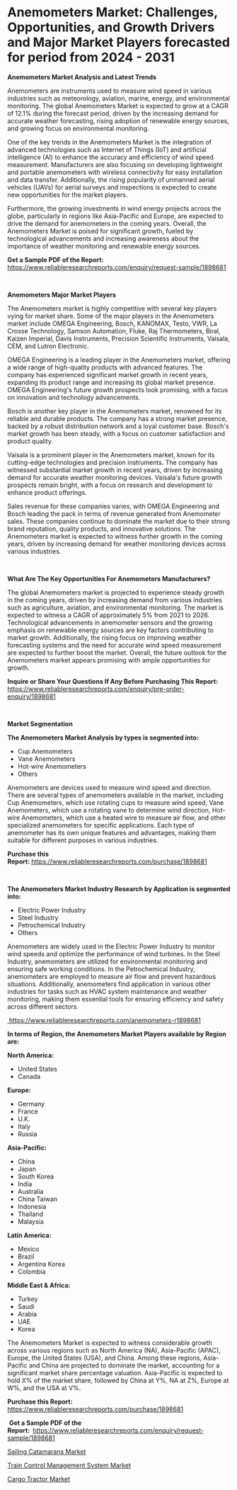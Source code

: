 <p><h1>Anemometers Market: Challenges, Opportunities, and Growth Drivers and Major Market Players forecasted for period from 2024 - 2031</h1></p><p><strong>Anemometers Market Analysis and Latest Trends</strong></p>
<p><p>Anemometers are instruments used to measure wind speed in various industries such as meteorology, aviation, marine, energy, and environmental monitoring. The global Anemometers Market is expected to grow at a CAGR of 12.1% during the forecast period, driven by the increasing demand for accurate weather forecasting, rising adoption of renewable energy sources, and growing focus on environmental monitoring.</p><p>One of the key trends in the Anemometers Market is the integration of advanced technologies such as Internet of Things (IoT) and artificial intelligence (AI) to enhance the accuracy and efficiency of wind speed measurement. Manufacturers are also focusing on developing lightweight and portable anemometers with wireless connectivity for easy installation and data transfer. Additionally, the rising popularity of unmanned aerial vehicles (UAVs) for aerial surveys and inspections is expected to create new opportunities for the market players.</p><p>Furthermore, the growing investments in wind energy projects across the globe, particularly in regions like Asia-Pacific and Europe, are expected to drive the demand for anemometers in the coming years. Overall, the Anemometers Market is poised for significant growth, fueled by technological advancements and increasing awareness about the importance of weather monitoring and renewable energy sources.</p></p>
<p><strong>Get a Sample PDF of the Report:&nbsp;</strong> <a href="https://www.reliableresearchreports.com/enquiry/request-sample/1898681">https://www.reliableresearchreports.com/enquiry/request-sample/1898681</a></p>
<p>&nbsp;</p>
<p><strong>Anemometers Major Market Players</strong></p>
<p><p>The Anemometers market is highly competitive with several key players vying for market share. Some of the major players in the Anemometers market include OMEGA Engineering, Bosch, KANOMAX, Testo, VWR, La Crosse Technology, Samson Automation, Fluke, Raj Thermometers, Biral, Kaizen Imperial, Davis Instruments, Precision Scientific Instruments, Vaisala, CEM, and Lutron Electronic.</p><p>OMEGA Engineering is a leading player in the Anemometers market, offering a wide range of high-quality products with advanced features. The company has experienced significant market growth in recent years, expanding its product range and increasing its global market presence. OMEGA Engineering's future growth prospects look promising, with a focus on innovation and technology advancements.</p><p>Bosch is another key player in the Anemometers market, renowned for its reliable and durable products. The company has a strong market presence, backed by a robust distribution network and a loyal customer base. Bosch's market growth has been steady, with a focus on customer satisfaction and product quality.</p><p>Vaisala is a prominent player in the Anemometers market, known for its cutting-edge technologies and precision instruments. The company has witnessed substantial market growth in recent years, driven by increasing demand for accurate weather monitoring devices. Vaisala's future growth prospects remain bright, with a focus on research and development to enhance product offerings.</p><p>Sales revenue for these companies varies, with OMEGA Engineering and Bosch leading the pack in terms of revenue generated from Anemometer sales. These companies continue to dominate the market due to their strong brand reputation, quality products, and innovative solutions. The Anemometers market is expected to witness further growth in the coming years, driven by increasing demand for weather monitoring devices across various industries.</p></p>
<p>&nbsp;</p>
<p><strong>What Are The Key Opportunities For Anemometers Manufacturers?</strong></p>
<p><p>The global Anemometers market is projected to experience steady growth in the coming years, driven by increasing demand from various industries such as agriculture, aviation, and environmental monitoring. The market is expected to witness a CAGR of approximately 5% from 2021 to 2026. Technological advancements in anemometer sensors and the growing emphasis on renewable energy sources are key factors contributing to market growth. Additionally, the rising focus on improving weather forecasting systems and the need for accurate wind speed measurement are expected to further boost the market. Overall, the future outlook for the Anemometers market appears promising with ample opportunities for growth.</p></p>
<p><strong>Inquire or Share Your Questions If Any Before Purchasing This Report:</strong> <a href="https://www.reliableresearchreports.com/enquiry/pre-order-enquiry/1898681">https://www.reliableresearchreports.com/enquiry/pre-order-enquiry/1898681</a></p>
<p>&nbsp;</p>
<p><strong>Market Segmentation</strong></p>
<p><strong>The Anemometers Market Analysis by types is segmented into:</strong></p>
<p><ul><li>Cup Anemometers</li><li>Vane Anemometers</li><li>Hot-wire Anemometers</li><li>Others</li></ul></p>
<p><p>Anemometers are devices used to measure wind speed and direction. There are several types of anemometers available in the market, including Cup Anemometers, which use rotating cups to measure wind speed, Vane Anemometers, which use a rotating vane to determine wind direction, Hot-wire Anemometers, which use a heated wire to measure air flow, and other specialized anemometers for specific applications. Each type of anemometer has its own unique features and advantages, making them suitable for different purposes in various industries.</p></p>
<p><strong>Purchase this Report:&nbsp;</strong><a href="https://www.reliableresearchreports.com/purchase/1898681">https://www.reliableresearchreports.com/purchase/1898681</a></p>
<p>&nbsp;</p>
<p><strong>The Anemometers Market Industry Research by Application is segmented into:</strong></p>
<p><ul><li>Electric Power Industry</li><li>Steel Industry</li><li>Petrochemical Industry</li><li>Others</li></ul></p>
<p><p>Anemometers are widely used in the Electric Power Industry to monitor wind speeds and optimize the performance of wind turbines. In the Steel Industry, anemometers are utilized for environmental monitoring and ensuring safe working conditions. In the Petrochemical Industry, anemometers are employed to measure air flow and prevent hazardous situations. Additionally, anemometers find application in various other industries for tasks such as HVAC system maintenance and weather monitoring, making them essential tools for ensuring efficiency and safety across different sectors.</p></p>
<p><a href="https://www.reliableresearchreports.com/anemometers-r1898681">&nbsp;https://www.reliableresearchreports.com/anemometers-r1898681</a></p>
<p><strong>In terms of Region, the Anemometers Market Players available by Region are:</strong></p>
<p>
    <p> <strong> North America: </strong>
        <ul>
            <li>United States</li>
            <li>Canada</li>
        </ul>
        </p> 
    <p> <strong> Europe: </strong>
        <ul>
            <li>Germany</li>
            <li>France</li>
            <li>U.K.</li>
            <li>Italy</li>
            <li>Russia</li>
        </ul>
        </p> 
    <p> <strong> Asia-Pacific: </strong>
        <ul>
            <li>China</li>
            <li>Japan</li>
            <li>South Korea</li>
            <li>India</li>
            <li>Australia</li>
            <li>China Taiwan</li>
            <li>Indonesia</li>
            <li>Thailand</li>
            <li>Malaysia</li>
        </ul>
        </p> 
    <p> <strong> Latin America: </strong>
        <ul>
            <li>Mexico</li>
            <li>Brazil</li>
            <li>Argentina Korea</li>
            <li>Colombia</li>
        </ul>
        </p> 
    <p> <strong> Middle East & Africa: </strong>
        <ul>
            <li>Turkey</li>
            <li>Saudi</li>
            <li>Arabia</li>
            <li>UAE</li>
            <li>Korea</li>
        </ul>
    </p>
    </p>
<p><p>The Anemometers Market is expected to witness considerable growth across various regions such as North America (NA), Asia-Pacific (APAC), Europe, the United States (USA), and China. Among these regions, Asia-Pacific and China are projected to dominate the market, accounting for a significant market share percentage valuation. Asia-Pacific is expected to hold X% of the market share, followed by China at Y%, NA at Z%, Europe at W%, and the USA at V%.</p></p>
<p><strong>Purchase this Report: </strong><a href="https://www.reliableresearchreports.com/purchase/1898681">https://www.reliableresearchreports.com/purchase/1898681</a></p>
<p>&nbsp;<strong>Get a Sample PDF of the Report:&nbsp;&nbsp;</strong><a href="https://www.reliableresearchreports.com/enquiry/request-sample/1898681">https://www.reliableresearchreports.com/enquiry/request-sample/1898681</a></p>
<p><strong></strong></p>
<p><p><a href="https://www.linkedin.com/pulse/global-sailing-catamarans-market-size-trends-insights-projections-bwagf?trackingId=EDu2O2NqNKt2ocZk6NNnZg%3D%3D">Sailing Catamarans Market</a></p><p><a href="https://www.linkedin.com/pulse/global-train-control-management-system-market-types-applications-nlaqf?trackingId=ipMWaBoxvRrxNBcglZfLFQ%3D%3D">Train Control Management System Market</a></p><p><a href="https://www.linkedin.com/pulse/decoding-cargo-tractor-market-deep-dive-latest-trends-segmentation-xpb1f?trackingId=3d%2BnvcWXfhPJsTWDYnY%2BZg%3D%3D">Cargo Tractor Market</a></p></p>